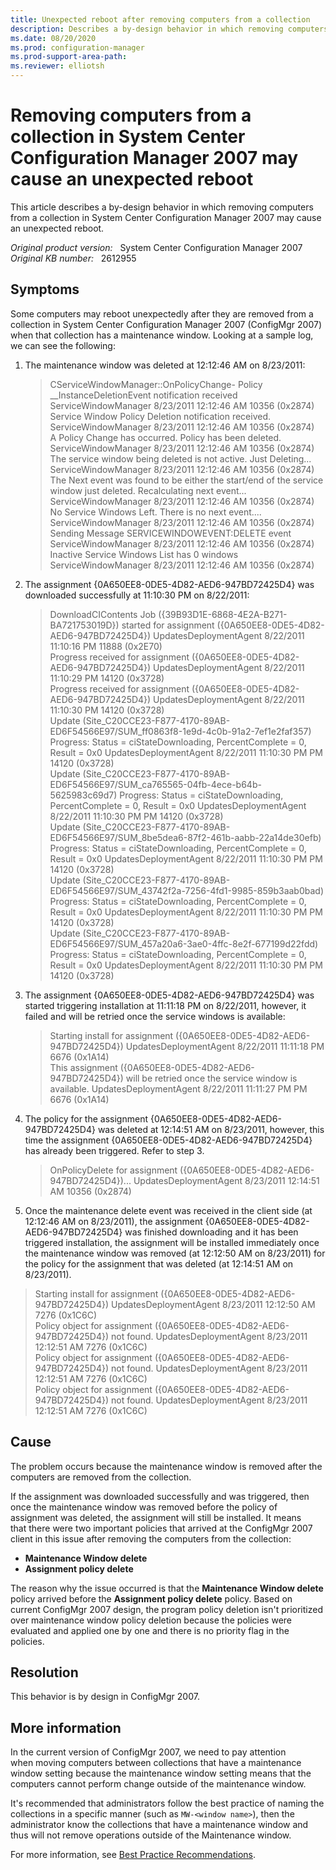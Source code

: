 ```yaml
---
title: Unexpected reboot after removing computers from a collection
description: Describes a by-design behavior in which removing computers from a collection in System Center Configuration Manager 2007 may cause an unexpected reboot.
ms.date: 08/20/2020
ms.prod: configuration-manager
ms.prod-support-area-path:
ms.reviewer: elliotsh
---
```

# Removing computers from a collection in System Center Configuration Manager 2007 may cause an unexpected reboot

This article describes a by-design behavior in which removing computers from a collection in System Center Configuration Manager 2007 may cause an unexpected reboot.

_Original product version:_ &nbsp; System Center Configuration Manager 2007  
_Original KB number:_ &nbsp; 2612955

## Symptoms

Some computers may reboot unexpectedly after they are removed from a collection in System Center Configuration Manager 2007 (ConfigMgr 2007) when that collection has a maintenance window. Looking at a sample log, we can see the following:

1. The maintenance window was deleted at 12:12:46 AM on 8/23/2011:

    > CServiceWindowManager::OnPolicyChange- Policy __InstanceDeletionEvent notification received ServiceWindowManager 8/23/2011 12:12:46 AM  10356 (0x2874)  
    > Service Window Policy Deletion notification received. ServiceWindowManager 8/23/2011 12:12:46 AM  10356 (0x2874)  
    > A Policy Change has occurred. Policy has been deleted. ServiceWindowManager 8/23/2011 12:12:46 AM  10356 (0x2874)  
    > The service window being deleted is not active. Just Deleting... ServiceWindowManager 8/23/2011 12:12:46 AM  10356 (0x2874)  
    > The Next event was found to be either the start/end of the service window just deleted. Recalculating next event... ServiceWindowManager 8/23/2011 12:12:46 AM  10356 (0x2874)  
    > No Service Windows Left. There is no next event.... ServiceWindowManager 8/23/2011 12:12:46 AM  10356 (0x2874)  
    > Sending Message SERVICEWINDOWEVENT:DELETE event ServiceWindowManager 8/23/2011 12:12:46 AM  10356 (0x2874)  
    > Inactive Service Windows List has 0 windows ServiceWindowManager 8/23/2011 12:12:46 AM  10356 (0x2874)

1. The assignment {0A650EE8-0DE5-4D82-AED6-947BD72425D4} was downloaded successfully at 11:10:30 PM on 8/22/2011:

    > DownloadCIContents Job ({39B93D1E-6868-4E2A-B271-BA721753019D}) started for assignment ({0A650EE8-0DE5-4D82-AED6-947BD72425D4}) UpdatesDeploymentAgent  8/22/2011 11:10:16 PM  11888 (0x2E70)  
    > Progress received for assignment ({0A650EE8-0DE5-4D82-AED6-947BD72425D4}) UpdatesDeploymentAgent  8/22/2011 11:10:29 PM  14120 (0x3728)  
    > Progress received for assignment ({0A650EE8-0DE5-4D82-AED6-947BD72425D4}) UpdatesDeploymentAgent  8/22/2011 11:10:30 PM  14120 (0x3728)  
    > Update (Site_C20CCE23-F877-4170-89AB-ED6F54566E97/SUM_ff0863f8-1e9d-4c0b-91a2-7ef1e2faf357) Progress: Status = ciStateDownloading, PercentComplete = 0, Result = 0x0 UpdatesDeploymentAgent  8/22/2011 11:10:30 PM PM  14120 (0x3728)  
    > Update (Site_C20CCE23-F877-4170-89AB-ED6F54566E97/SUM_ca765565-04fb-4ece-b64b-5625983c69d7) Progress: Status = ciStateDownloading, PercentComplete = 0, Result = 0x0 UpdatesDeploymentAgent  8/22/2011 11:10:30 PM PM  14120 (0x3728)  
    > Update (Site_C20CCE23-F877-4170-89AB-ED6F54566E97/SUM_8be5dea6-87f2-461b-aabb-22a14de30efb) Progress: Status = ciStateDownloading, PercentComplete = 0, Result = 0x0 UpdatesDeploymentAgent  8/22/2011 11:10:30 PM PM  14120 (0x3728)  
    > Update (Site_C20CCE23-F877-4170-89AB-ED6F54566E97/SUM_43742f2a-7256-4fd1-9985-859b3aab0bad) Progress: Status = ciStateDownloading, PercentComplete = 0, Result = 0x0 UpdatesDeploymentAgent  8/22/2011 11:10:30 PM PM  14120 (0x3728)  
    > Update (Site_C20CCE23-F877-4170-89AB-ED6F54566E97/SUM_457a20a6-3ae0-4ffc-8e2f-677199d22fdd) Progress: Status = ciStateDownloading, PercentComplete = 0, Result = 0x0 UpdatesDeploymentAgent  8/22/2011 11:10:30 PM PM  14120 (0x3728)

1. The assignment {0A650EE8-0DE5-4D82-AED6-947BD72425D4} was started triggering installation at 11:11:18 PM on 8/22/2011, however, it failed and will be retried once the service windows is available:

    > Starting install for assignment ({0A650EE8-0DE5-4D82-AED6-947BD72425D4}) UpdatesDeploymentAgent 8/22/2011 11:11:18 PM 6676 (0x1A14)  
    > This assignment ({0A650EE8-0DE5-4D82-AED6-947BD72425D4}) will be retried once the service window is available. UpdatesDeploymentAgent 8/22/2011 11:11:27 PM PM 6676 (0x1A14)

1. The policy for the assignment {0A650EE8-0DE5-4D82-AED6-947BD72425D4} was deleted at 12:14:51 AM on 8/23/2011, however, this time the assignment {0A650EE8-0DE5-4D82-AED6-947BD72425D4} has already been triggered. Refer to step 3.

    > OnPolicyDelete for assignment ({0A650EE8-0DE5-4D82-AED6-947BD72425D4})... UpdatesDeploymentAgent 8/23/2011 12:14:51 AM 10356 (0x2874)

1. Once the maintenance delete event was received in the client side (at 12:12:46 AM on 8/23/2011), the assignment {0A650EE8-0DE5-4D82-AED6-947BD72425D4} was finished downloading and it has been triggered installation, the assignment will be installed immediately once the maintenance window was removed (at 12:12:50 AM on 8/23/2011) for the policy for the assignment that was deleted (at 12:14:51 AM on 8/23/2011).

> Starting install for assignment ({0A650EE8-0DE5-4D82-AED6-947BD72425D4}) UpdatesDeploymentAgent 8/23/2011 12:12:50 AM 7276 (0x1C6C)  
> Policy object for assignment ({0A650EE8-0DE5-4D82-AED6-947BD72425D4}) not found. UpdatesDeploymentAgent 8/23/2011 12:12:51 AM 7276 (0x1C6C)  
> Policy object for assignment ({0A650EE8-0DE5-4D82-AED6-947BD72425D4}) not found. UpdatesDeploymentAgent 8/23/2011 12:12:51 AM 7276 (0x1C6C)  
> Policy object for assignment ({0A650EE8-0DE5-4D82-AED6-947BD72425D4}) not found. UpdatesDeploymentAgent 8/23/2011 12:12:51 AM 7276 (0x1C6C)

## Cause

The problem occurs because the maintenance window is removed after the computers are removed from the collection.

If the assignment was downloaded successfully and was triggered, then once the maintenance window was removed before the policy of assignment was deleted, the assignment will still be installed. It means that there were two important policies that arrived at the ConfigMgr 2007 client in this issue after removing the computers from the collection:

- **Maintenance Window delete**
- **Assignment policy delete**

The reason why the issue occurred is that the **Maintenance Window delete** policy arrived before the **Assignment policy delete** policy. Based on current ConfigMgr 2007 design, the program policy deletion isn't prioritized over maintenance window policy deletion because the policies were evaluated and applied one by one and there is no priority flag in the policies.  

## Resolution

This behavior is by design in ConfigMgr 2007.

## More information

In the current version of ConfigMgr 2007, we need to pay attention when moving computers between collections that have a maintenance window setting because the maintenance window setting means that the computers cannot perform change outside of the maintenance window.

It's recommended that administrators follow the best practice of naming the collections in a specific manner (such as `MW-<window name>`), then the administrator know the collections that have a maintenance window and thus will not remove operations outside of the Maintenance window.

For more information, see [Best Practice Recommendations](/previous-versions/system-center/configuration-manager-2007/bb694295(v=technet.10)#best-practice-recommendations).
